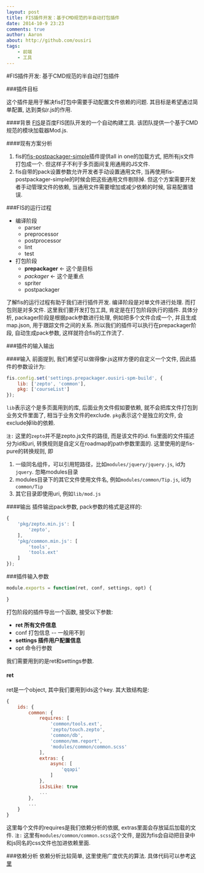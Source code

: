 ```yaml
---
layout: post
title: FIS插件开发：基于CMD规范的半自动打包插件
date: 2014-10-9 23:23
comments: true
author: Aaron
about: http://github.com/ousiri
tags: 
    - 前端 
    - 工具
---
```


#FIS插件开发: 基于CMD规范的半自动打包插件

###插件目标

这个插件是用于解决fis打包中需要手动配置文件依赖的问题. 其目标是希望通过简单配置, 达到类似r.js的作用.

####背景
[FIS](http://fis.baidu.com/)是百度FIS团队开发的一个自动构建工具. 该团队提供一个基于CMD规范的模块加载器Mod.js.

####现有方案分析
1. fis的[fis-postpackager-simple](https://github.com/hefangshi/fis-postpackager-simple)插件提供all in one的加载方式, 把所有js文件打包成一个. 但这样子不利于多页面间复用通用的JS文件.
2. fis自带的pack设置参数允许开发者手动设置通用文件, 当再使用fis-postpackager-simple的时候会把这些通用文件剔除掉. 但这个方案需要开发者手动管理文件的依赖, 当通用文件需要增加或减少依赖的时候, 容易配置错误.

###FIS的运行过程
- 编译阶段
    - parser
    - preprocessor
    - postprocessor
    - lint
    - test
- 打包阶段
    - **prepackager** <- 这个是目标
    - *packager* <- 这个是重点
    - spriter
    - postpackager

了解fis的运行过程有助于我们进行插件开发. 编译阶段是对单文件进行处理. 而打包则是对多文件. 这里我们要开发打包工具, 肯定是在打包阶段执行的插件. 
具体分析, packager阶段是根据pack参数进行处理, 例如把多个文件合成一个, 并且生成map.json, 用于跟踪文件之间的关系. 所以我们的插件可以执行在prepackager阶段, 自动生成pack参数, 这样就符合fis的工作流了.

###插件的输入输出

####输入
前面提到, 我们希望可以做得像r.js这样方便的自定义一个文件, 因此插件的参数设计为:
```js
fis.config.set('settings.prepackager.ousiri-spm-build', {
    lib: ['zepto', 'common'],
    pkg: ['courseList']
});
```
`lib`表示这个是多页面用到的库, 后面业务文件假如要依赖, 就不会把库文件打包到业务文件里面了, 相当于业务文件的exclude.
`pkg`表示这个是独立的文件, 会exclude掉lib的依赖.

`注:` 这里的`zepto`并不是zepto.js文件的路径, 而是该文件的id. fis里面的文件描述分为id和uri, 转换规则是自定义在roadmap的path参数里面的. 这里使用的是fis-pure的转换规则, 即
1. 一级同名组件，可以引用短路径，比如`modules/jquery/jquery.js`, id为`jquery`. 忽略modules目录
2. modules目录下的其它文件使用文件名, 例如`modules/common/Tip.js`, id为`common/Tip`
3. 其它目录即使用uri, 例如`lib/mod.js`

####输出
插件输出pack参数, pack参数的格式是这样的:
```js
{
    'pkg/zepto.min.js': [
        'zepto',
    ],
    'pkg/common.min.js': [
        'tools',
        'tools.ext'
    ]
});
```

###插件输入参数
```js
module.exports = function(ret, conf, settings, opt) {
    
}
```
打包阶段的插件导出一个函数, 接受以下参数:
- **ret 所有文件信息**
- conf 打包信息 -- 一般用不到
- **settings 插件用户配置信息**
- opt 命令行参数

我们需要用到的是ret和settings参数. 

#### ret
ret是一个object, 其中我们要用到ids这个key. 其大致结构是:
```js
{
    ids: {
        common: {
            requires: [
                'common/tools.ext',
                'zepto/touch.zepto',
                'common/db',
                'common/mm.report',
                'modules/common/common.scss'
            ],
            extras: {
                async: [
                    'qqapi'
                ]
            },
            isJsLike: true
            ...
        },
        ...
    }
}
```
这里每个文件的requires是我们依赖分析的依据, extras里面会存放延后加载的文件.
`注:` 这里有`modules/common/common.scss`这个文件, 是因为fis会自动把目录中和js同名的css文件也加进依赖里面. 

###依赖分析
依赖分析比较简单, 这里使用广度优先的算法. 具体代码可以参考[这里](https://github.com/ousiri/fis-prepackager-ousiri-spm-build/blob/master/index.js)

